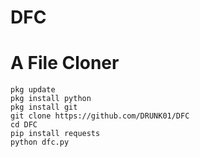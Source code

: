 # DFC
# A File Cloner
```
pkg update
pkg install python
pkg install git
git clone https://github.com/DRUNK01/DFC
cd DFC
pip install requests
python dfc.py
```
